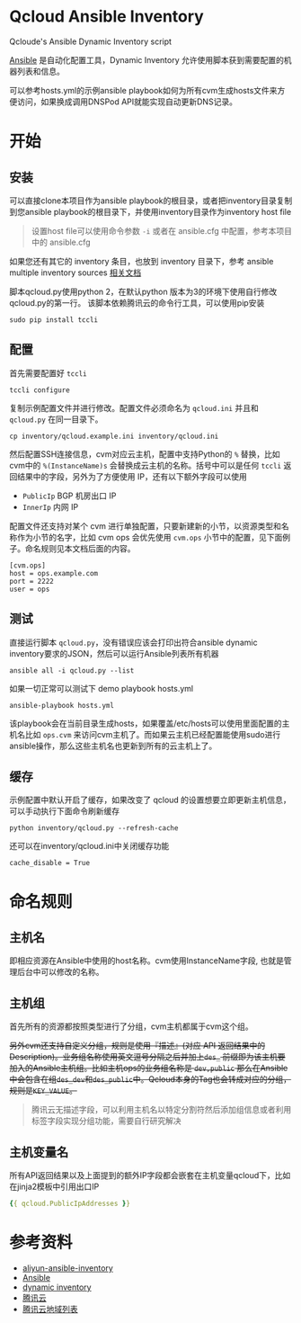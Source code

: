 # Qcloud Ansible Inventory

Qcloude's Ansible Dynamic Inventory script

[Ansible](https://docs.ansible.com/) 是自动化配置工具，Dynamic Inventory 允许使用脚本获到需要配置的机器列表和信息。

可以参考hosts.yml的示例ansible playbook如何为所有cvm生成hosts文件来方便访问，如果换成调用DNSPod API就能实现自动更新DNS记录。


# 开始

## 安装

可以直接clone本项目作为ansible playbook的根目录，或者把inventory目录复制到您ansible playbook的根目录下，并使用inventory目录作为inventory host file

> 设置host file可以使用命令参数 `-i` 或者在 ansible.cfg 中配置，参考本项目中的 ansible.cfg

如果您还有其它的 inventory 条目，也放到 inventory 目录下，参考 ansible multiple inventory sources [相关文档](http://docs.ansible.com/intro_dynamic_inventory.html#using-multiple-inventory-sources)

脚本qcloud.py使用python 2，在默认python 版本为3的环境下使用自行修改qcloud.py的第一行。
该脚本依赖腾讯云的命令行工具，可以使用pip安装
```
sudo pip install tccli
```
## 配置

首先需要配置好 `tccli`
```
tccli configure
```

复制示例配置文件并进行修改。配置文件必须命名为 `qcloud.ini` 并且和 `qcloud.py` 在同一目录下。
```
cp inventory/qcloud.example.ini inventory/qcloud.ini
```
然后配置SSH连接信息，cvm对应云主机，配置中支持Python的 `%` 替换，比如cvm中的 `%(InstanceName)s` 会替换成云主机的名称。括号中可以是任何 `tccli` 返回结果中的字段，另外为了方便使用 IP，还有以下额外字段可以使用
-	`PublicIp` BGP 机房出口 IP
-	`InnerIp` 内网 IP

配置文件还支持对某个 cvm 进行单独配置，只要新建新的小节，以资源类型和名称作为小节的名字，比如 cvm ops 会优先使用 `cvm.ops` 小节中的配置，见下面例子。命名规则见本文档后面的内容。
```
[cvm.ops]
host = ops.example.com
port = 2222
user = ops
```
## 测试
直接运行脚本 `qcloud.py`，没有错误应该会打印出符合ansible dynamic inventory要求的JSON，然后可以运行Ansible列表所有机器
```
ansible all -i qcloud.py --list
```
如果一切正常可以测试下 demo playbook hosts.yml
```
ansible-playbook hosts.yml
```
该playbook会在当前目录生成hosts，如果覆盖/etc/hosts可以使用里面配置的主机名比如 `ops.cvm` 来访问cvm主机了。而如果云主机已经配置能使用sudo进行ansible操作，那么这些主机名也更新到所有的云主机上了。

## 缓存
示例配置中默认开启了缓存，如果改变了 qcloud 的设置想要立即更新主机信息，可以手动执行下面命令刷新缓存
```
python inventory/qcloud.py --refresh-cache
```
还可以在inventory/qcloud.ini中关闭缓存功能

```
cache_disable = True
```

# 命名规则
## 主机名

即相应资源在Ansible中使用的host名称。cvm使用InstanceName字段, 也就是管理后台中可以修改的名称。
## 主机组

首先所有的资源都按照类型进行了分组，cvm主机都属于cvm这个组。

~~另外cvm还支持自定义分组，规则是使用『描述』(对应 API 返回结果中的Description)。业务组名称使用英文逗号分隔之后并加上`des_` 前缀即为该主机要加入的Ansible主机组。比如主机ops的业务组名称是 `dev,public` 那么在Ansible中会包含在组`des_dev`和`des_public`中。Qcloud本身的Tag也会转成对应的分组，规则是`KEY_VALUE`。~~
> 腾讯云无描述字段，可以利用主机名以特定分割符然后添加组信息或者利用标签字段实现分组功能，需要自行研究解决

## 主机变量名
所有API返回结果以及上面提到的额外IP字段都会嵌套在主机变量qcloud下，比如在jinja2模板中引用出口IP
``` yaml
{{ qcloud.PublicIpAddresses }}
```

# 参考资料
- [aliyun-ansible-inventory](https://github.com/doitian/aliyun-ansible-inventory)
- [Ansible](http://www.ansible.com)
- [dynamic inventory](http://docs.ansible.com/intro_dynamic_inventory.html)
- [腾讯云](https://cloud.tencent.com/)
- [腾讯云地域列表](https://cloud.tencent.com/document/api/213/15692#.E5.9C.B0.E5.9F.9F.E5.88.97.E8.A1.A8)

